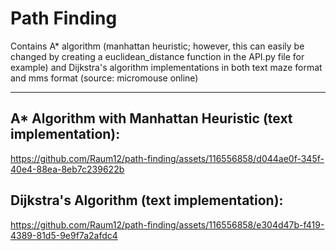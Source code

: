 # Path Finding

Contains A* algorithm (manhattan heuristic; however, this can easily be changed by creating a euclidean_distance function in the API.py file for example) and Dijkstra's algorithm implementations in both text maze format and mms format (source: micromouse online)

----

## A* Algorithm with Manhattan Heuristic (text implementation):
https://github.com/Raum12/path-finding/assets/116556858/d044ae0f-345f-40e4-88ea-8eb7c239622b


## Dijkstra's Algorithm (text implementation):
https://github.com/Raum12/path-finding/assets/116556858/e304d47b-f419-4389-81d5-9e9f7a2afdc4
